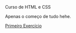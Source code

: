 Curso de HTML e CSS 

Apenas o começo de tudo hehe.

<a href= "https://MiguelNando.github.io/HTML-CSS/Exercicios/ex001/index.html"> Primeiro Exercício <a>
